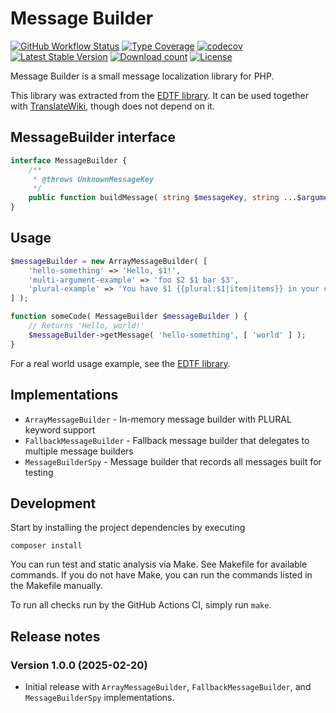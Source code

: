 # Message Builder

[![GitHub Workflow Status](https://img.shields.io/github/actions/workflow/status/ProfessionalWiki/MessageBuilder/ci.yml?branch=master)](https://github.com/ProfessionalWiki/MessageBuilder/actions?query=workflow%3ACI)
[![Type Coverage](https://shepherd.dev/github/ProfessionalWiki/MessageBuilder/coverage.svg)](https://shepherd.dev/github/ProfessionalWiki/MessageBuilder)
[![codecov](https://codecov.io/gh/ProfessionalWiki/MessageBuilder/branch/master/graph/badge.svg?token=GnOG3FF16Z)](https://codecov.io/gh/ProfessionalWiki/MessageBuilder)
[![Latest Stable Version](https://poser.pugx.org/professional-wiki/message-builder/v/stable)](https://packagist.org/packages/professional-wiki/message-builder)
[![Download count](https://poser.pugx.org/professional-wiki/message-builder/downloads)](https://packagist.org/packages/professional-wiki/message-builder)
[![License](https://poser.pugx.org/professional-wiki/message-builder/license)](LICENSE)

Message Builder is a small message localization library for PHP.

This library was extracted from the [EDTF library](https://github.com/ProfessionalWiki/EDTF).
It can be used together with [TranslateWiki](https://translatewiki.net/), though does not depend on it.

## MessageBuilder interface

```php
interface MessageBuilder {
	/**
	 * @throws UnknownMessageKey
	 */
	public function buildMessage( string $messageKey, string ...$arguments ): string;
}
```

## Usage

```php
$messageBuilder = new ArrayMessageBuilder( [ 
	'hello-something' => 'Hello, $1!',
	'multi-argument-example' => 'foo $2 $1 bar $3', 
	'plural-example' => 'You have $1 {{plural:$1|item|items}} in your cart.',
] );

function someCode( MessageBuilder $messageBuilder ) {
	// Returns 'Hello, world!'
	$messageBuilder->getMessage( 'hello-something', [ 'world' ] );
}
```

For a real world usage example, see the [EDTF library](https://github.com/ProfessionalWiki/EDTF).

## Implementations

* `ArrayMessageBuilder` - In-memory message builder with PLURAL keyword support
* `FallbackMessageBuilder` - Fallback message builder that delegates to multiple message builders
* `MessageBuilderSpy` - Message builder that records all messages built for testing

## Development

Start by installing the project dependencies by executing

    composer install

You can run test and static analysis via Make. See Makefile for available commands.
If you do not have Make, you can run the commands listed in the Makefile manually.

To run all checks run by the GitHub Actions CI, simply run `make`.

## Release notes

### Version 1.0.0 (2025-02-20)

* Initial release with `ArrayMessageBuilder`, `FallbackMessageBuilder`, and `MessageBuilderSpy` implementations.
